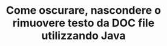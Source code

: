 ---
############################# Static ############################
layout: "auto-gen-gist"
draft: false
path: "it/redaction/java/text/doc"
otherformats: CSV DOCM DOCX DOT DOTM DOTX PDF POT POTM PPS PPSM PPSX PPT PPTM PPTX RTF XLS XLSM XLSX XLT XLTM XLTX  

############################# Head ############################
head_title: "Modificare DOC testo tramite frase esatta/espressione regolare in Java"
head_description: "L'API GroupDocs.Redaction s Java consente agli sviluppatori di oscurare il testo da PDF DOC DOCX RTF XLSX CSV PPT PPTX e immagini tramite una frase esatta o un'espressione regolare in Java"

############################# Header ############################
title: "Come oscurare, nascondere o rimuovere testo da DOC file utilizzando Java"
description: "L'API GroupDocs.Redaction s Java consente di oscurare, nascondere o rimuovere testo sensibile da documenti di elaborazione testi, fogli di lavoro, presentazioni, PDF s e immagini."

################### SubMenu/Download Button #####################
button:
    enable: true

############################# About ############################
about:
    enable: true
    title: "Cos'è la redazione del testo?"
    content: |
        La redazione del testo è il processo di rimozione del testo o delle informazioni riservate o indesiderate dai documenti digitali lasciando intatto il resto del documento o del paragrafo che lo contiene. La redazione aiuta gli utenti e le organizzazioni a proteggere le proprie informazioni sensibili nascondendole o rimuovendole definitivamente. Utilizzando l'API GroupDocs.Redaction Java gli utenti possono ora oscurare, nascondere o rimuovere testo sensibile da documenti di elaborazione testi, fogli di lavoro, presentazioni, PDF e file di immagini raster. L'API offre un'ampia gamma di opzioni e metodi per la redazione delle informazioni private nei documenti. Supporta la ricerca e la redazione utilizzando corrispondenze esatte o espressioni regolari, utilizza redazioni testuali (codici di esenzione) o grafiche (rettangoli colorati) e molto altro. Allora perché non provarlo e automatizzare il processo di redazione dei documenti scaricando l'API ed esplorando le sue funzionalità di base e avanzate. 

############################# Steps ############################
steps:
    enable: true
    block:
    - title_left: "Redigere DOC Frase esatta in Java"
      content_left: |
        GroupDocs.Redaction consente di cancellare facilmente i dati di natura sensibile o privata dai tuoi documenti. Il caso di redazione più diffuso è quello di rimuovere un testo da un documento. 

        Il codice seguente può essere utilizzato per applicare la redazione testuale a una particolare parte di un documento tramite una frase esatta. Consente agli utenti di sostituire la frase esatta personale «Michal Clark» con personale (o qualsiasi codice di esenzione),

      title_right: "Rimuovi dati sensibili da DOC"
      content_right: |
        * Crea un'istanza della classe [Redactor](https://apireference.groupdocs.com/redaction/java/com.groupdocs.redaction/Redactor) e carica il file DOC
        * Chiama il metodo Redactor.apply con una nuova istanza della classe ExactPhraserEdAction
        * Chiama il metodo redactor.save con l'oggetto di [ExactPhraseRedAction](https://apireference.groupdocs.com/redaction/java/com.groupdocs.redaction.redactions/ExactPhraseRedaction)
        * Chiama il metodo redactor.save per salvare le modifiche 

      gisthash: "3202859fc19b5dfd14e8f073b70a18f8"
      gistfile: "redactexactphrase.java"
      
    - title_left: "Redazione del testo con distinzione tra maiuscole e minuscole in DOC"
      content_left: |
        L'esempio seguente consente agli utenti di eseguire una redazione esatta con distinzione tra maiuscole e minuscole per rimuovere o nascondere una particolare parte di testo all'interno di un documento. Per impostazione predefinita, la ricerca per frase esatta non fa distinzione tra maiuscole e minuscole. 
        
      title_right: "Esegui una redazione sensibile alle maiuscole tramite Java"
      content_right: |
        * Crea un'istanza della classe [Redactor](https://apireference.groupdocs.com/redaction/java/com.groupdocs.redaction/Redactor) e carica il file DOC
        * Chiama il metodo Redactor.apply con una nuova istanza della classe ExactPhraserEdAction
        * Chiama il metodo redactor.save con l'oggetto di [ExactPhraseRedAction](https://apireference.groupdocs.com/redaction/java/com.groupdocs.redaction.redactions/ExactPhraseRedaction)
        * Chiama il metodo redactor.save per salvare le modifiche 
        
      gisthash: "a43e3ce358f93df92373b5441bc579fb"
      gistfile: "casesensitiveredaction.java"

    - title_left: "Modifica il testo in DOC tramite Color Box"
      content_left: |
        Invece di rimuovere un testo redatto o inserire una stringa lì, è anche possibile inserire una casella colorata sopra il testo redatto. In questo caso il testo corrispondente verrà rimosso e un rettangolo colorato verrà posizionato sul testo redatto.
        
      title_right: "Usa la casella dei colori per rimuovere il testo in Java"
      content_right: |
        * Crea un'istanza della classe [Redactor](https://apireference.groupdocs.com/redaction/java/com.groupdocs.redaction/Redactor) e carica il file DOC
        * Chiama il metodo Redactor.apply con una nuova istanza della classe ExactPhraserEdAction
        * Chiama il metodo redactor.save con l'oggetto di [ExactPhraseRedAction](https://apireference.groupdocs.com/redaction/java/com.groupdocs.redaction.redactions/ExactPhraseRedaction)
        * Chiama il metodo redactor.save per salvare le modifiche 
        
      gisthash: "6d83e791388b6834a372dc90f4b455f6"
      gistfile: "redacttextusingcolorbox.java"

    - title_left: "Requisiti di sistema"
      content_left: |
        Le GroupDocs.Redaction for Java API sono supportate su tutte le principali piattaforme e sistemi operativi. Per una guida completa ai requisiti di sistema, visita [requisiti di sistema](https://docs.groupdocs.com/redaction/java/system-requirements) Prima di eseguire il codice riportato di seguito, assicurati di avere i seguenti prerequisiti installati sul tuo sistema:
        * Sistemi operativi: Microsoft Windows, Linux, Mac OS
        * Ambiente di sviluppo: NetBeans, Intellij IDEA, Eclipse ecc
        * Java Ambiente di runtime: J2SE 6.0 e versioni successive
        * Scarica l'ultima versione di GroupDocs.Redaction for Java da [Maven](https://repository.groupdocs.com/webapp/#/artifacts/browse/tree/General/repo/com/groupdocs/groupdocs-redaction)
        
      title_right: "Perché usare GroupDocs.Redaction"
      content_right: |
        * Consenti agli utenti di aggiungere formati di documenti e tipi di redazioni personalizzati
        * Non è richiesto alcun software aggiuntivo per rimuovere le informazioni sensibili
        * Possibilità di impostare il documento di rendering dell'intervallo di pagine come PDF
        * Un modo semplice per oscurare diversi tipi di metadati: nome dell'autore, versione, titolo, oggetto, descrizione e molti altri
        * Estrazione di informazioni sui documenti: tipo di file, numero di pagine ecc.

############################# Demos ############################
demos:
    enable: true
############################# More Formats ############################
more_formats:
    enable: true

############################# Back to top ###############################
back_to_top:
    enable: true
---